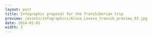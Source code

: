 ```yaml
---
layout: post
title: Infographic proposal for the TransSiberian trip
preview: /assets/infographics/Alina_Loseva_transib_preview_03.jpg
date: 2014-01-01
width: 3
---
```

